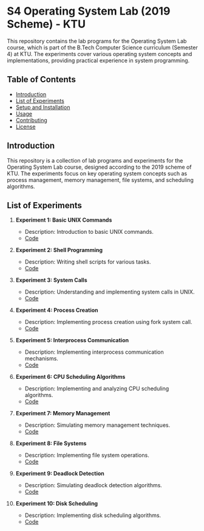 # S4 Operating System Lab (2019 Scheme) - KTU

This repository contains the lab programs for the Operating System Lab course, which is part of the B.Tech Computer Science curriculum (Semester 4) at KTU. The experiments cover various operating system concepts and implementations, providing practical experience in system programming.

## Table of Contents

- [Introduction](#introduction)
- [List of Experiments](#list-of-experiments)
- [Setup and Installation](#setup-and-installation)
- [Usage](#usage)
- [Contributing](#contributing)
- [License](#license)

## Introduction

This repository is a collection of lab programs and experiments for the Operating System Lab course, designed according to the 2019 scheme of KTU. The experiments focus on key operating system concepts such as process management, memory management, file systems, and scheduling algorithms.

## List of Experiments

1. **Experiment 1: Basic UNIX Commands**
   - Description: Introduction to basic UNIX commands.
   - [Code](https://github.com/venkideshVenu/S4-Operating-System-Lab-2019-Scheme-KTU-/tree/main/Basic%20UNIX%20Commands)

2. **Experiment 2: Shell Programming**
   - Description: Writing shell scripts for various tasks.
   - [Code](https://github.com/venkideshVenu/S4-Operating-System-Lab-2019-Scheme-KTU-/tree/main/Shell%20Programming)

3. **Experiment 3: System Calls**
   - Description: Understanding and implementing system calls in UNIX.
   - [Code](https://github.com/venkideshVenu/S4-Operating-System-Lab-2019-Scheme-KTU-/tree/main/System%20Calls)

4. **Experiment 4: Process Creation**
   - Description: Implementing process creation using fork system call.
   - [Code](https://github.com/venkideshVenu/S4-Operating-System-Lab-2019-Scheme-KTU-/tree/main/Process%20Creation)

5. **Experiment 5: Interprocess Communication**
   - Description: Implementing interprocess communication mechanisms.
   - [Code](https://github.com/venkideshVenu/S4-Operating-System-Lab-2019-Scheme-KTU-/tree/main/Interprocess%20Communication)

6. **Experiment 6: CPU Scheduling Algorithms**
   - Description: Implementing and analyzing CPU scheduling algorithms.
   - [Code](https://github.com/venkideshVenu/S4-Operating-System-Lab-2019-Scheme-KTU-/tree/main/CPU%20Scheduling%20Algorithms)

7. **Experiment 7: Memory Management**
   - Description: Simulating memory management techniques.
   - [Code](https://github.com/venkideshVenu/S4-Operating-System-Lab-2019-Scheme-KTU-/tree/main/Memory%20Management)

8. **Experiment 8: File Systems**
   - Description: Implementing file system operations.
   - [Code](https://github.com/venkideshVenu/S4-Operating-System-Lab-2019-Scheme-KTU-/tree/main/File%20Systems)

9. **Experiment 9: Deadlock Detection**
   - Description: Simulating deadlock detection algorithms.
   - [Code](https://github.com/venkideshVenu/S4-Operating-System-Lab-2019-Scheme-KTU-/tree/main/Deadlock%20Detection)

10. **Experiment 10: Disk Scheduling**
    - Description: Implementing disk scheduling algorithms.
    - [Code](https://github.com/venkideshVenu/S4-Operating-System-Lab-2019-Scheme-KTU-/tree/main/Disk%20Scheduling)
